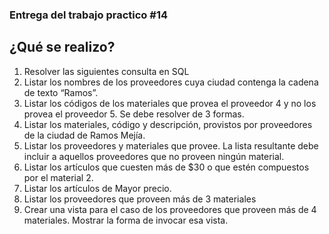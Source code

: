 ### Entrega del trabajo practico #14
## ¿Qué se realizo?
1. Resolver las siguientes consulta en SQL
2. Listar los nombres de los proveedores cuya ciudad contenga la cadena de texto “Ramos”.
3. Listar los códigos de los materiales que provea el proveedor 4 y no los provea el proveedor 5. Se debe resolver de 3 formas.
4. Listar los materiales, código y descripción, provistos por proveedores de la ciudad de Ramos Mejía.
5. Listar los proveedores y materiales que provee. La lista resultante debe incluir a aquellos proveedores que no proveen ningún material.
6. Listar los artículos que cuesten más de $30 o que estén
compuestos por el material 2.
7. Listar los artículos de Mayor precio.
8. Listar los proveedores que proveen más de 3 materiales
9. Crear una vista para el caso de los proveedores que proveen más de 4 materiales. Mostrar la forma de invocar esa vista.